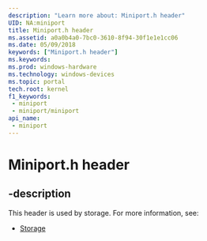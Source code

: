 ```yaml
---
description: "Learn more about: Miniport.h header"
UID: NA:miniport
title: Miniport.h header
ms.assetid: a0a0b4a0-7bc0-3610-8f94-30f1e1e1cc06
ms.date: 05/09/2018
keywords: ["Miniport.h header"]
ms.keywords: 
ms.prod: windows-hardware
ms.technology: windows-devices
ms.topic: portal
tech.root: kernel
f1_keywords:
 - miniport
 - miniport/miniport
api_name:
 - miniport
---
```


# Miniport.h header


## -description

This header is used by storage. For more information, see:

- [Storage](../_storage/index.md)

